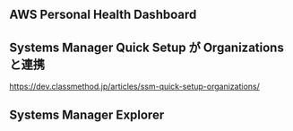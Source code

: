 ## AWS Personal Health Dashboard

## Systems Manager Quick Setup が Organizationsと連携
https://dev.classmethod.jp/articles/ssm-quick-setup-organizations/

## Systems Manager Explorer